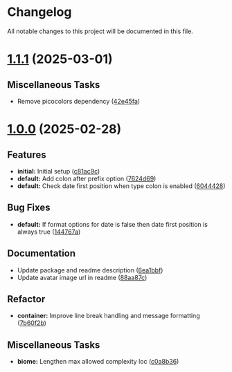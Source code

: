# Changelog

All notable changes to this project will be documented in this file.

# [1.1.1](https://github.com/amarislabs/logger/compare/v1.1.0...v1.1.1) (2025-03-01)

## <!-- 7 -->Miscellaneous Tasks

- Remove picocolors dependency ([42e45fa](https://github.com/amarislabs/logger/commit/42e45fa7d3b30ebac831705e14831066d2aec91a))

# [1.0.0](https://github.com/amarislabs/logger/tree/v1.0.0) (2025-02-28)

## <!-- 0 -->Features

- **initial:** Initial setup ([c81ac9c](https://github.com/amarislabs/logger/commit/c81ac9c2c38d4563d63fb2c94338a2f211ccef89))
- **default:** Add colon after prefix option ([7624d69](https://github.com/amarislabs/logger/commit/7624d69619058ed739083b161cb1ee4f0aa54e50))
- **default:** Check date first position when type colon is enabled ([6044428](https://github.com/amarislabs/logger/commit/6044428714a6db8b5f0bb56b62c66cafbbb8364d))

## <!-- 1 -->Bug Fixes

- **default:** If format options for date is false then date first position is always true ([144767a](https://github.com/amarislabs/logger/commit/144767a85445e5084c08d4504657615578721aad))

## <!-- 2 -->Documentation

- Update package and readme description ([6ea1bbf](https://github.com/amarislabs/logger/commit/6ea1bbfe4b2640cee01b39b20921e136ac33bbc7))
- Update avatar image url in readme ([88aa87c](https://github.com/amarislabs/logger/commit/88aa87c2c0cb4e19fab6fc82a531f230d0d3d9df))

## <!-- 4 -->Refactor

- **container:** Improve line break handling and message formatting ([7b60f2b](https://github.com/amarislabs/logger/commit/7b60f2bf48e876998f452d64036e3f7f83064ac5))

## <!-- 7 -->Miscellaneous Tasks

- **biome:** Lengthen max allowed complexity loc ([c0a8b36](https://github.com/amarislabs/logger/commit/c0a8b36dc491d2a7cb111665947d305d8767b824))

